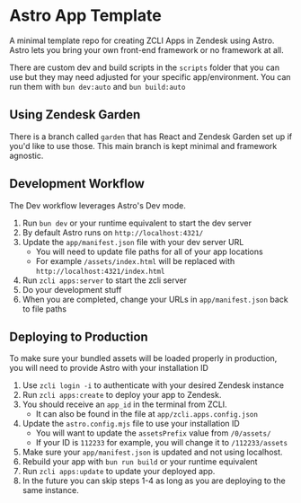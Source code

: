 # Astro App Template

A minimal template repo for creating ZCLI Apps in Zendesk using Astro. Astro lets you bring your own front-end framework or no framework at all.

There are custom dev and build scripts in the `scripts` folder that you can use but they may need adjusted for your specific app/environment.
You can run them with `bun dev:auto` and `bun build:auto`

## Using Zendesk Garden

There is a branch called `garden` that has React and Zendesk Garden set up if you'd like to use those. This main branch is kept minimal and framework agnostic.

## Development Workflow

The Dev workflow leverages Astro's Dev mode.

1. Run `bun dev` or your runtime equivalent to start the dev server
2. By default Astro runs on `http://localhost:4321/`
3. Update the `app/manifest.json` file with your dev server URL
   - You will need to update file paths for all of your app locations
   - For example `/assets/index.html` will be replaced with `http://localhost:4321/index.html`
4. Run `zcli apps:server` to start the zcli server
5. Do your development stuff
6. When you are completed, change your URLs in `app/manifest.json` back to file paths

## Deploying to Production

To make sure your bundled assets will be loaded properly in production, you will need to provide Astro with your installation ID

1. Use `zcli login -i` to authenticate with your desired Zendesk instance
2. Run `zcli apps:create` to deploy your app to Zendesk.
3. You should receive an `app_id` in the terminal from ZCLI.
   - It can also be found in the file at `app/zcli.apps.config.json`
4. Update the `astro.config.mjs` file to use your installation ID
   - You will want to update the `assetsPrefix` value from `/0/assets/`
   - If your ID is `112233` for example, you will change it to `/112233/assets`
5. Make sure your `app/manifest.json` is updated and not using localhost.
6. Rebuild your app with `bun run build` or your runtime equivalent
7. Run `zcli apps:update` to update your deployed app.
8. In the future you can skip steps 1-4 as long as you are deploying to the same instance.
